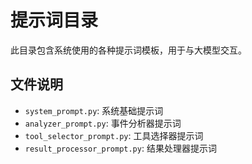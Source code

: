 # 提示词目录

此目录包含系统使用的各种提示词模板，用于与大模型交互。

## 文件说明

- `system_prompt.py`: 系统基础提示词
- `analyzer_prompt.py`: 事件分析器提示词
- `tool_selector_prompt.py`: 工具选择器提示词
- `result_processor_prompt.py`: 结果处理器提示词